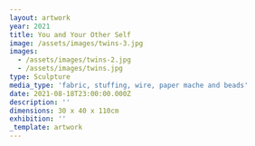 ```yaml
---
layout: artwork
year: 2021
title: You and Your Other Self
image: /assets/images/twins-3.jpg
images:
  - /assets/images/twins-2.jpg
  - /assets/images/twins.jpg
type: Sculpture
media_type: 'fabric, stuffing, wire, paper mache and beads'
date: 2021-08-18T23:00:00.000Z
description: ''
dimensions: 30 x 40 x 110cm
exhibition: ''
_template: artwork
---
```


